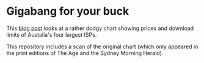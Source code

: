 # Gigabang for your buck

This [blog post](http://www.stubbornmule.net/2010/05/gigabang-for-your-buck/)
looks at a rather dodgy chart showing prices and download limits of Austalia's
four largest ISPs.

This repository includes a scan of the original chart (which only appeared in
the print editions of The Age and the Sydney Morning Herald).